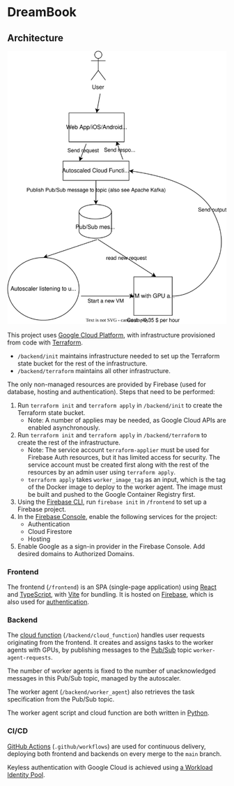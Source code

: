 # DreamBook

## Architecture

![Architecture Diagram](readme-images/Architecture%20DreamBook.drawio.svg "Architecture Diagram")

This project uses [Google Cloud Platform](https://cloud.google.com/), with infrastructure provisioned from code with [Terraform](https://www.terraform.io/).

- `/backend/init` maintains infrastructure needed to set up the Terraform state bucket for the rest of the infrastructure.
- `/backend/terraform` maintains all other infrastructure.

The only non-managed resources are provided by Firebase (used for database, hosting and authentication).
Steps that need to be performed:

1. Run `terraform init` and `terraform apply` in `/backend/init` to create the Terraform state bucket.
   - Note: A number of applies may be needed, as Google Cloud APIs are enabled asynchronously.
2. Run `terraform init` and `terraform apply` in `/backend/terraform` to create the rest of the infrastructure.
   - Note: The service account `terraform-applier` must be used for Firebase Auth resources, but it has limited access for security.
     The service account must be created first along with the rest of the resources by an admin user using `terraform apply`.
   - `terraform apply` takes `worker_image_tag` as an input, which is the tag of the Docker image to deploy to the worker agent.
     The image must be built and pushed to the Google Container Registry first.
3. Using the [Firebase CLI](https://firebase.google.com/docs/cli), run `firebase init` in `/frontend` to set up a Firebase project.
4. In the [Firebase Console](https://console.firebase.google.com/), enable the following services for the project:
   - Authentication
   - Cloud Firestore
   - Hosting
5. Enable Google as a sign-in provider in the Firebase Console. Add desired domains to Authorized Domains.

### Frontend

The frontend (`/frontend`) is an SPA (single-page application) using [React](https://reactjs.org/) and [TypeScript](https://www.typescriptlang.org/), with [Vite](https://vitejs.dev/) for bundling. It is hosted on [Firebase](https://firebase.google.com/docs/hosting), which is also used for [authentication](https://firebase.google.com/docs/auth).

### Backend

The [cloud function](https://cloud.google.com/functions) (`/backend/cloud_function`) handles user requests originating from the frontend. It creates and assigns tasks to the worker agents with GPUs, by publishing messages to the [Pub/Sub](https://cloud.google.com/pubsub) topic `worker-agent-requests`.

The number of worker agents is fixed to the number of unacknowledged messages in this Pub/Sub topic, managed by the autoscaler.

The worker agent (`/backend/worker_agent`) also retrieves the task specification from the Pub/Sub topic.

The worker agent script and cloud function are both written in [Python](https://www.python.org/).

### CI/CD

[GitHub Actions](https://docs.github.com/en/actions) (`.github/workflows`) are used for continuous delivery, deploying both frontend and backends on every merge to the `main` branch.

Keyless authentication with Google Cloud is achieved using [a Workload Identity Pool](https://cloud.google.com/blog/products/identity-security/enabling-keyless-authentication-from-github-actions).
